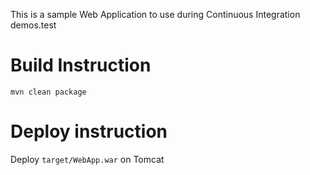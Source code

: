 This is a sample Web Application to use during Continuous Integration demos.test

# Build Instruction


```
mvn clean package
```

# Deploy instruction

Deploy ```target/WebApp.war``` on Tomcat
 

